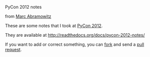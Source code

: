 PyCon 2012 notes

from [Marc Abramowitz](http://marc-abramowitz.com/)

These are some notes that I took at [PyCon
2012](https://us.pycon.org/2012/).

They are available at http://readthedocs.org/docs/pycon-2012-notes/

If you want to add or correct something, you can
[fork](https://github.com/msabramo/pycon2012-notes/fork_select) and send
a [pull
request](https://github.com/msabramo/pycon2012-notes/pull/new/master).
